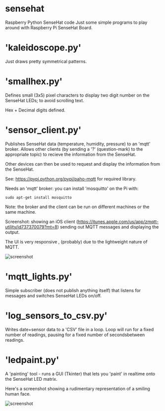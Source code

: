 # sensehat
Raspberry Python SenseHat code
Just some simple programs to play around with Raspberry Pi SenseHat Board.

'kaleidoscope.py'
================

Just draws pretty symmetrical patterns.

'smallhex.py'
=============

Defines small (3x5) pixel characters to display two digit number on the
SenseHat LEDs; to avoid scrolling text.

Hex + Decimal digits defined.


'sensor_client.py'
==================

Publishes SenseHat data (temperature, humidity, pressure) to an 'mqtt' broker.
Allows other clients (by sending a '?' (question-mark) to the appropriate topic)
to recieve the information from the SenseHat.

Other devices can then be used to request and display the information from the SenseHat.

See: https://pypi.python.org/pypi/paho-mqtt for required library.

Needs an 'mqtt' broker: you can install 'mosquitto' on the Pi with:

	sudo apt-get install mosquitto

Note: the broker and the client can be run on different machines or the same machine.

Screenshot: showing an iOS client (https://itunes.apple.com/us/app/zmqtt-utility/id737370079?mt=8) sending out MQTT messages
and displaying the output.

The UI is very responsive , (probably) due to the lightweight nature of MQTT.

![screenshot](https://github.com/midijohnny/sensehat/blob/master/mqtt-ipod.png)


'mqtt_lights.py'
================

Simple subscriber (does not publish anything itself) that listens for messages and switches SenseHat LEDs on/off.

'log_sensors_to_csv.py'
======================
Writes date+sensor data to a 'CSV' file in a loop. 
Loop will run for a fixed number of readings, pausing for a fixed number of secondsbetween readings.


'ledpaint.py'
=============
A 'painting' tool - runs a GUI (Tkinter) that lets you 'paint' in realtime onto the SenseHat LED matrix.

Here's a screenshot showing a rudimentary representation of a smiling human face.

![screenshot](https://github.com/midijohnny/sensehat/blob/master/ledpainter.png)



